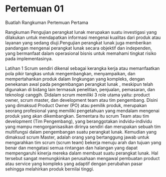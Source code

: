 # Pertemuan 01

Buatlah Rangkuman Pertemuan Pertama

Rangkuman 
Pengujian perangkat lunak merupakan suatu investigasi yang dilakukan untuk mendapatkan informasi mengenai kualitas dari produk atau layanan yang sedang diuji.Pengujian perangkat lunak juga memberikan pandangan mengenai perangkat lunak secara objektif dan independen, yang bermanfaat dalam operasional bisnis untuk memahami tingkat risiko pada implementasinya. 

Latihan 1
Scrum sendiri dikenal sebagai kerangka kerja atau memanfaatkan pola pikir tangkas untuk mengembangkan, menyampaikan, dan mempertahankan produk dalam lingkungan yang kompleks, dengan penekanan awal pada pengembangan perangkat lunak , meskipun telah digunakan di bidang lain termasuk penelitian, penjualan, pemasaran, dan teknologi canggih.
Didalam scrum memiliki  3  role  utama  yaitu:  product  owner,  scrum  master, dan development team atau tim pengembang. Disini yang  dimaksud Product Owner (PO) atau pemilik produk, merupakan  seorang  profesional  yang  memiliki  pengetahuan yang  mendalam  mengenai  produk  yang  akan  dikembangkan. Sementara itu scrum Team atau tim development (Tim Pengembang), yang beranggotakan indvidu-individu yang mampu mengorganisasikan dirinya sendiri dan  merupakan sebuah tim multifungsi dalam pengembangan suatu perangkat lunak.  Kemudian  yang  dimaksud  scrum  Master,  adalah  orang yang bertanggung jawab untuk mengarahkan tim scrum (scrum team)  bekerja  menuju  arah  dan  tujuan  yang  benar  dan mengatasi semua rintangan dan halangan yang dapat mempengaruhi kinerja mereka dalam membuat suatu perangkat lunak. 
Hal tersebut sangat memungkinkan perusahaan mengawal pembuatan product atau service yang kompleks yang adaptif dengan perubahan pasar sehingga melahirkan produk bernilai tinggi.
